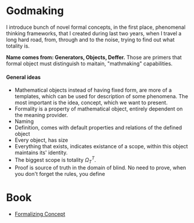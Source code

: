# Godmaking

I introduce bunch of novel formal concepts, in the first place, phenomenal thinking frameworks,
that I created during last two years, when I travel a long hard road, from, through and to the noise, trying to find out what totality is.

__Name comes from: Generators, Objects, Deffer.__
Those are primers that formal object must distinguish to maitain, "mathmaking" capabilities.


#### General ideas
 - Mathematical objects instead of having fixed form, are more of a templates, which can be used for description of some phenomena. The most important is the idea, concept, which we want to present. 
 - Formality is a property of mathematical object, entirely dependent on the meaning provider.
 - Naming 
 - Definition, comes with default properties and relations of the defined object
 - Every object, has size
 - Everything that exists, indicates existance of a scope, within this object maintains its' identity.
 - The biggest scope is totality $\Omega_T^{T}$. 
 - Proof is source of truth in the domain of blind. No need to prove, when you don't forget the rules, you define

# Book

* [Formalizing Concept](axiomatizing-concept/axiomatizing-concept.md)

